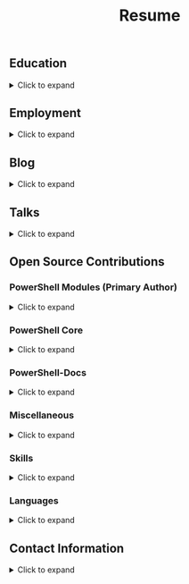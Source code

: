 ﻿---
layout: post
title: Resume
permalink: /resume/
---

## Education

<details><summary>Click to expand</summary>

- [Southern Cross University](https://www.scu.edu.au/), Brisbane, Australia
  - Duration: February 2013 - August 2015
  - Degrees Pursued: Bachelor of Information Technology; Bachelor of Contemporary Music
  - Partially-Completed
  - (Include estimate of credits completed, if you remember)

- [Ballina High School](https://ballina-h.schools.nsw.gov.au/), Ballina, Australia
  - Duration: January 2008 - October 2012
  - Degree Completed: Higher School Certificate

</details>

## Employment

<details><summary>Click to expand</summary>

- [Heritage Carpet & Tile](http://www.heritageflooring.com/)
  - Duration: May 2017 - Present
  - Position: IT (Helpdesk) / Specialties Temp
  - Summary: Include brief summary of job duties, and skills employed

- [Australia Post](https://auspost.com.au/)
  - Duration: September 2015 - March 2016
  - Position: IT (Helpdesk) / Specialties Temp
  - Summary: Include brief summary of job duties, and skills employed

</details>

## Blog

<details><summary>Click to expand</summary>

- [Clear-Script Blog](http://joel.pwsh.ca/)
  - Include description of topics covered, number and frequency of posts

</details>

## Talks

<details><summary>Click to expand</summary>

- [Tour of the PowerShell Language Tokenizer](https://www.youtube.com/watch?v=PxwHElPtD-0&t=627s)
- [PowerScripting Podcast #323](https://powershell.org/2019/03/episode-323-powerscripting-podcast-joel-sallow/)
- PowerShell PowerHour Lightning Talks
  - [#2 - Learning PowerShell with PSKoans](https://youtu.be/3Yq4sVWJrWo?t=54m)
  - [#5 - Getting Started with Contributing to PowerShell Core](https://youtu.be/kt-nrHbgTns?t=1h5m8s)

</details>

## Open Source Contributions

### PowerShell Modules (Primary Author)

<details><summary>Click to expand</summary>

- [PSKoans](https://www.powershellgallery.com/packages/PSKoans/0.42.2)
  - An introduction-to-PowerShell module modelled after [F# Koans](https://github.com/ChrisMarinos/FSharpKoans). The Koans are a set of intentional contradictions that give the user a guided path through which they can learn the basic concepts and constructs that make up PowerShell, and how best to work with them to continually learn more
  - 2,031 Downloads from PowerShell Gallery; 700 commits
- [PSWordCloud](https://www.powershellgallery.com/packages/PSWordCloud/2.1.0)
  - A module that ingests source text (be it scripts, repositories or other documents), and outputs word clouds depicting the frequesncy of word use. Originally written in PowerShell, and later in C#.
  - 259 Downloads from PowerShell Gallery; 75 commits

</details>

### PowerShell Core

<details><summary>Click to expand</summary>

- [Fix Write-Output -NoEnumerate](https://github.com/PowerShell/PowerShell/pull/9069)
- [Fix Casting Conversions for Suffixed Numeric Strings](https://github.com/PowerShell/PowerShell/pull/8681)
- [Add Tests for ConfirmImpact Ratings](https://github.com/PowerShell/PowerShell/pull/8214)
- [Fix Reported ConfirmImpact when SupportsShouldProcess = false](https://github.com/PowerShell/PowerShell/pull/8209)
- [Test-Path: Avoid Unnecessary Errors](https://github.com/PowerShell/PowerShell/pull/8080)
- [Add Type Inference for `$_`/`$PSItem` in Catch Blocks](https://github.com/PowerShell/PowerShell/pull/8020)
- [Add Support for Native Binary Parsing](https://github.com/PowerShell/PowerShell/pull/7993)
- [Add Support for Byte-type Numeric Literals](https://github.com/PowerShell/PowerShell/pull/7901)
- [Add C#-style Numeric Literals and Type Accelerators](https://github.com/PowerShell/PowerShell/pull/7813)
- Code Cleanup [(1)](https://github.com/PowerShell/PowerShell/pull/9074) [(2)](https://github.com/PowerShell/PowerShell/pull/9021) [(3)](https://github.com/PowerShell/PowerShell/pull/8683)

</details>

### PowerShell-Docs

<details><summary>Click to expand</summary>

- [Add -Scope Information for Update-Help](https://github.com/MicrosoftDocs/PowerShell-Docs/pull/3527)
- [Fix Get-Member -InputObject Example](https://github.com/MicrosoftDocs/PowerShell-Docs/pull/3373)

</details>

### Miscellaneous

<details><summary>Click to expand</summary>

- SkiaSharp
  - [SKRegion Improvements](https://github.com/mono/SkiaSharp/pull/788)
- BuildHelpers
  - [Fix Alias Exports](https://github.com/RamblingCookieMonster/BuildHelpers/pull/93)
- MyTasks
  - [Refactor Tests](https://github.com/jdhitsolutions/MyTasks/pull/34)
- PSSysadminToolkit
  - [Refactor Get-UserProfileSize](https://github.com/steviecoaster/PSSysadminToolkit/pull/39)
  - [Refactor Get-MappedDrive](https://github.com/steviecoaster/PSSysadminToolkit/pull/34)
  - [Refactor Get-Handle](https://github.com/steviecoaster/PSSysadminToolkit/pull/32)
  - [Refactor Find-Service](https://github.com/steviecoaster/PSSysadminToolkit/pull/31)
  - [Review/Refactor Get-ComputerFromOU](https://github.com/steviecoaster/PSSysadminToolkit/pull/21)
- Pester
  - [Use List\<T\> for Building Collections](https://github.com/pester/Pester/pull/1144)
- PowerShellPracticeAndStyle
  - [Updates to Code Layout and Formatting](https://github.com/PoshCode/PowerShellPracticeAndStyle/pull/115)

</details>

### Skills
<details><summary>Click to expand</summary>

- Problem Solving
- PowerShell
- C#
- F#
- Windows Server
- Windows 7-10
- HTML / CSS

</details>

### Languages

<details><summary>Click to expand</summary>

- Primarily English

</details>

## Contact Information

<details><summary>Click to expand</summary>

| Type              | Contact                                                            |
| :---------------- | :----------------------------------------------------------------- |
| Email (Primary)   | sjsallow+joel@gmail.com                                            |
| Email (Secondary) | joelpfrancis@gmail.com                                             |
| Twitter           | [@vexx32](https://twitter.com/vexx32)                              |
| LinkedIn          | [Joel Francis](https://www.linkedin.com/in/joel-francis-356539128) |

### Location

I am currently located in South Florida. I am more than open to remote-based opportunities, but I am unable to relocate very far from where I currently reside, between Ft. Lauderdale and West Palm Beach area.
PowerShellPracticeAndStyle/pull/115)
</details>
